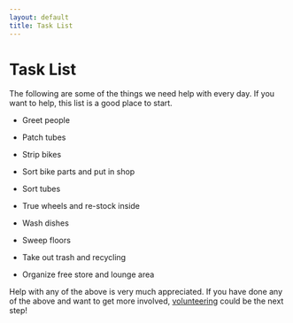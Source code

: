 ```yaml
---
layout: default
title: Task List
---
```


# Task List

The following are some of the things we need help with every day. If you want to help, this list is a good place to start. 

* Greet people

* Patch tubes

* Strip bikes

* Sort bike parts and put in shop

* Sort tubes

* True wheels and re-stock inside

* Wash dishes

* Sweep floors

* Take out trash and recycling

* Organize free store and lounge area


Help with any of the above is very much appreciated. If you have done any of the above and want to get more involved, [volunteering](/participate/volunteer.html) could be the next step! 
<span class="icon-heart"></span>
